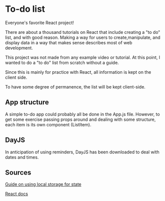 # To-do list

Everyone's favorite React project!

There are about a thousand tutorials on React that include creating a "to do" list, and with good reason. Making a way for users to create,manipulate, and display data in a way that makes sense describes most of web development.

This project was not made from any example video or tutorial. At this point, I wanted to do a "to do" list from scratch without a guide.

Since this is mainly for practice with React, all information is kept on the client side.

To have some degree of permanence, the list will be kept client-side.

## App structure

A simple to-do app could probably all be done in the App.js file. However, to get some exercise passing props around and dealing with some structure, each item is its own component (ListItem).

## DayJS

In anticipation of using reminders, DayJS has been downloaded to deal with dates and times.

## Sources

[Guide on using local storage for state](https://felixgerschau.com/react-localstorage/)

[React docs](https://reactjs.org/)

